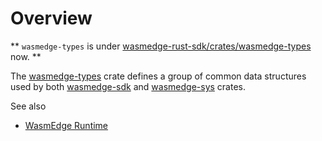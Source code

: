 # Overview

** `wasmedge-types` is under [wasmedge-rust-sdk/crates/wasmedge-types](https://github.com/WasmEdge/wasmedge-rust-sdk/tree/main/crates/wasmedge-types) now. **

The [wasmedge-types](https://crates.io/crates/wasmedge-types) crate defines a group of common data structures used by both [wasmedge-sdk](https://crates.io/crates/wasmedge-sdk) and [wasmedge-sys](https://crates.io/crates/wasmedge-sys) crates.

See also

* [WasmEdge Runtime](https://wasmedge.org/)
